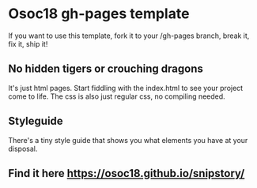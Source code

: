 # Osoc18 gh-pages template
If you want to use this template, fork it to your /gh-pages branch, break it, fix it, ship it!

## No hidden tigers or crouching dragons
It's just html pages. Start fiddling with the index.html to see your project come to life. The css is also just regular css, no compiling needed.

## Styleguide
There's a tiny style guide that shows you what elements you have at your disposal.

## Find it here https://osoc18.github.io/snipstory/

